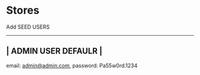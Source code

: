 # Stores
Add SEED USERS
 
 ---------------------
|  ADMIN USER DEFAULR |
 ---------------------
email: admin@admin.com,
password: Pa55w0rd.1234
